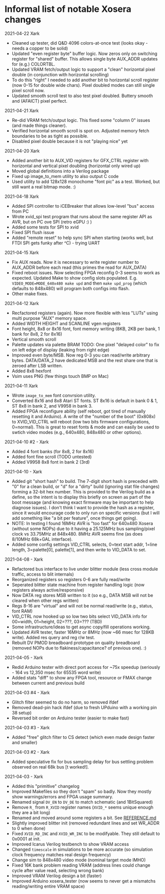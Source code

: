 # Informal list of notable Xosera changes

2021-04-22 Xark

* Cleaned up tester, did Q&D 4096 colors-at-once test (looks okay - needs a copper to be solid)
* Updated "even register byte" buffer logic.  Now zeros only on switching register for "shared" buffer.  This allows single byte AUX_ADDR updates for (e.g.) COLORTBL.
* Updated VRAM fetch/output logic to support a "clean" horizontal pixel double (in conjunction with horizontal scrolling)
* To do this "right" I needed to add another bit to horizontal scroll register (now 0-15 for double wide chars). Pixel doubled modes can still single pixel scroll now.
* Updated smooth scroll test to also test pixel doubled.  Buttery smooth and (AFAICT) pixel perfect.

2021-04-21 Xark

* Re-did VRAM fetch/output logic.  This fixed some "column 0" issues (and made things cleaner).
* Verified horizontal smooth scroll is spot on.  Adjusted memory fetch boundaries to be as tight as possible.
* Disabled pixel double because it is not "playing nice" yet

2021-04-20 Xark

* Added another bit to AUX_VID registers for GFX_CTRL register with horizontal and vertical pixel doubling (horizontal only wired up)
* Moved global definitions into a Verilog package
* Fixed up image_to_mem utility to also output C code
* Used utility to add 128x128 monochome "font pic" as a test.  Worked, but still want a real bitmap mode. :)

2021-04-18 Xark

* Added SPI controller to iCEBreaker that allows low-level "bus" access from PC
* Wrote xvid_spi test program that runs about the same register API as AVR, but on PC ove SPI (retro eGPU :) )
* Added some tests for SPI to xvid
* Fixed SPI flush issue
* Added "remote reset" to help sync SPI when starting (works well, but FTDI SPI gets funky after ^C) - trying UART

2021-04-15 Xark

* Fix AUX reads.  Now it is necessary to write register number to AUX_ADDR before each read (this primes the read for AUX_DATA)
* Fixed reboot issues.  Now selecting FPGA reconfig 0-3 seems to work as expected.  Updated Make to show config slots populated. E.g. `VIDEO_MODE=MODE_640x480 make upd` and then `make upd_prog` (which defaults to 848x480) will program both configs into flash.
* Other make fixes.

2021-04-12 Xark

* Recfactored registers (again).  Now more flexible with less "LUTs" using multi purpose "AUX" memory space.
* Added WIDTH HEIGHT and SCANLINE vgen registers
* Font height, 8x8 or 8x16 font, font memory writing (8KB, 2KB per bank, 1 bank for 8x8, 2 for 8x16)
* Vertical smooth scroll
* Palette updates via palette BRAM TODO: One pixel "delayed color" to fix on left edge of display (leaking from right edge)
* Improved even byte/MSB.  Now reg 0-3 you can read/write arbitrary bytes.  DATA/DATA_2 have dedicated MSB and the rest share one that is zeroed after LSB written.
* Added 8x8 hexfont
* Vsim uses PNG (few things touch BMP on Mac)

2021-04-11 Xark

* Wrote `image_to_mem` font convrsion utility.
* Converted 8x16 and 8x8 Atari ST fonts.  ST 8x16 is default in bank 0 & 1, ST 8x8 in bank 2, and V9958 in bank 3.
* Added FPGA reconfigure ability (self reboot, got tired of manually resetting it and Arduino).  A write of the "number of the boot" (0x808x) to XVID_VID_CTRL will reboot (low two bits firmware configurations, 0=normal).  This is great to reset fonts & mode and can easily be used to swtich video modes (e.g., 640x480, 848x480 or other options).

2021-04-10 #2 - Xark

* Added 4 font banks (for 8x8, 2 for 8x16)
* Added font fine scroll (TODO untested)
* Added V9958 8x8 font in bank 2 (3rd)

2021-04-10 - Xark

* Added git "short hash" to build.  The 7-digit short hash is preceded with "0" for a clean build, or "d" for a "dirty" build (ignoring stat file changes) forming a 32-bit hex number.  This is provided to the Verilog build as a define, so the intent is to display this briefly on screen as part of the boot message (and knowing exact firmware may be important to help diagnose issues).  I don't  think I want to provide the hash as a register, since it would encourage code to only run on specific versions (but I will add something like "a bit per feature", once things get going).
* NOTE: In testing I found 16MHz AVR is "too fast" for 640x480 Xosera (without some NOPs) due to it having a 25.125MHz bus sampling/pixel clock vs 33.75MHz at 848x480.  8MHz AVR seems fine (as does 8/10MHz 68k+GAL interface).
* Added some config settings  VID_CTRL selects, 0=text start addr, 1=line length, 3=palette[0], palette[1], and then write to VID_DATA to set.

2021-04-08 - Xark

* Refactored bus interface to live under blitter module (less cross module traffic, access to blit internals)
* Reorganized registers so registers 0-6 are fully read/write
* Seperated blitter state machine from register handling logic (now registers always active/responsive)
* Now DATA reg stores MSB written to it (so e.g., DATA MSB will not be cleared when other regs written)
* Regs 8-16 are "virtual" and will not be normal read/write (e.g., status, font RAM)
* VID_CTRL now hooked up so low two bits select VID_DATA info for 00=width, 01=height, 02=???, 03=??? (TBD)
* Some infrastructure/ideas to get async copy/fill operations working.
* Updated AVR tester, faster 16MHz or 8MHz (now ~66 msec for 128KB write).  Added res query and reg r/w test.
* Rebuilt DV PMOD breadboard prototype on quality breadboard (removed NOPs due to flakiness/capacitance? of previous one). :)

2021-04-05 - Xark

* Redid Arduino tester with direct port access for ~75x speedup (seriously - 164 vs 12,350 msec for 65535 word write)
* Added stats "diff" to show any FPGA tool, resource or FMAX change between current and previous build

2021-04-03 #4 - Xark

* Glitch filter seemed to do no harm, so removed ifdef
* Removed dead-pin hack ifdef (due to fresh UPduino with a working pin 38 setup)
* Reversed bit order on Arduino tester (easier to make fast)

2021-04-03 #3 - Xark

* Added "free" glitch filter to CS detect (which even made design faster and smaller)

2021-04-03 #2 - Xark

* Added speculative fix for bus sampling delay for bus settling problem observed on real 68k bus [t worked!].

2021-04-03 - Xark

* Added this "primitive" changelog
* Improved Makefiles so they don't "spam" so badly.  Now they mostly show warnings/errors and FPGA usage summary.
* Renamed signal `DV_EN` to `DV_DE` to match schematic (and 1BitSquared)
* Remove `R_` from `R_XVID` register names (`XVID_*` seems unique enough they are a bit long)
* Renamed and moved around some registers a bit.  See [REFERENCE.md](REFERENCE.md)
* Slightly improved blitter init (removed redundant lines and set WR_ADDR to 0 when done)
* Fixed `XVID_RD_INC` and `XVID_WR_INC` to be modifyable.  They still default to 0x0001 at init.
* Improved Icarus Verilog testbench to show VRAM access
* Changed `timescale` in simulations to be more accurate (so simulation clock frequency matches real design frequency)
* Change sim to 848x480 video mode (nominal target mode IMHO)
* Fixed 16K bank problem reading VRAM (address lines could change cycle after value read, selecting wrong bank)
* Improved VRAM Verilog design a bit (faster)
* Improved Arduino xosera_tester (now seems to never get a mismatchs reading/writing entire VRAM space)

